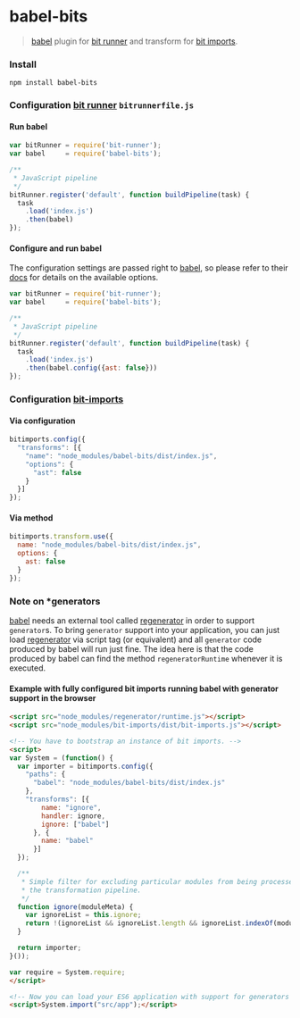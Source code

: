 # babel-bits
> [babel](https://www.npmjs.com/package/babel-core) plugin for [bit runner](https://github.com/MiguelCastillo/bit-runner) and transform for [bit imports](https://github.com/MiguelCastillo/bit-imports).

### Install
```
npm install babel-bits
```

### Configuration [bit runner](https://github.com/MiguelCastillo/bit-runner) `bitrunnerfile.js`

#### Run babel
``` javascript
var bitRunner = require('bit-runner');
var babel     = require('babel-bits');

/**
 * JavaScript pipeline
 */
bitRunner.register('default', function buildPipeline(task) {
  task
    .load('index.js')
    .then(babel)
});
```

#### Configure and run babel

The configuration settings are passed right to [babel](https://babeljs.io), so please refer to their [docs](https://babeljs.io/docs/usage/options/) for details on the available options.

``` javascript
var bitRunner = require('bit-runner');
var babel     = require('babel-bits');

/**
 * JavaScript pipeline
 */
bitRunner.register('default', function buildPipeline(task) {
  task
    .load('index.js')
    .then(babel.config({ast: false}))
});
```


### Configuration [bit-imports](https://github.com/MiguelCastillo/bit-imports)

#### Via configuration
```javascript
bitimports.config({
  "transforms": [{
    "name": "node_modules/babel-bits/dist/index.js",
    "options": {
      "ast": false
    }
  }]
});
```

#### Via method
```javascript
bitimports.transform.use({
  name: "node_modules/babel-bits/dist/index.js",
  options: {
    ast: false
  }
});
```

### Note on *generators
[babel](https://babeljs.io/) needs an external tool called [regenerator](https://github.com/facebook/regenerator) in order to support `generator`s.  To bring `generator` support into your application, you can just load [regenerator](https://github.com/facebook/regenerator) via script tag (or equivalent) and all `generator` code produced by babel will run just fine.  The idea here is that the code produced by babel can find the method `regeneratorRuntime` whenever it is executed.

#### Example with fully configured bit imports running babel with generator support in the browser
```html
<script src="node_modules/regenerator/runtime.js"></script>
<script src="node_modules/bit-imports/dist/bit-imports.js"></script>

<!-- You have to bootstrap an instance of bit imports. -->
<script>
var System = (function() {
  var importer = bitimports.config({
    "paths": {
      "babel": "node_modules/babel-bits/dist/index.js"
    },
    "transforms": [{
        name: "ignore",
        handler: ignore,
        ignore: ["babel"]
      }, {
        name: "babel"
      }]
  });

  /**
   * Simple filter for excluding particular modules from being processed by
   * the transformation pipeline.
   */
  function ignore(moduleMeta) {
    var ignoreList = this.ignore;
    return !(ignoreList && ignoreList.length && ignoreList.indexOf(moduleMeta.name) !== -1);
  }

  return importer;
}());

var require = System.require;
</script>

<!-- Now you can load your ES6 application with support for generators -->
<script>System.import("src/app");</script>
```
